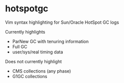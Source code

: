 # hotspotgc
Vim syntax highlighting for Sun/Oracle HotSpot GC logs

Currently highlights 
* ParNew GC with tenuring information
* Full GC
* user/sys/real timing data

Does not currently highlight
* CMS collections (any phase)
* G1GC collections
